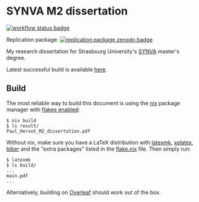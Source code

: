 # SYNVA M2 dissertation

[![workflow status badge](https://github.com/Dettorer/synva-dissertation/actions/workflows/build-and-release.yml/badge.svg)](https://github.com/Dettorer/synva-dissertation/releases/latest/download/Paul_Hervot_M2_dissertation.pdf)

Replication package: [![replication package zenodo badge](https://zenodo.org/badge/DOI/10.5281/zenodo.7023495.svg)](https://doi.org/10.5281/zenodo.7023495)

My research dissertation for Strasbourg University's
[SYNVA](https://sfc.unistra.fr/formations/formation_-_ingenierie-de-formation_-_master-2-ingenierie-des-systemes-numeriques-virtuels-pour-lapprentissage-synva_-_2393/)
master's degree.

Latest successful build is available
[here](https://github.com/Dettorer/synva-dissertation/releases/latest/download/Paul_Hervot_M2_dissertation.pdf).

## Build

The most reliable way to build this document is using the
[nix](https://nixos.org/download.html) package manager with
[flakes enabled](https://nixos.wiki/wiki/Flakes):

```shell-session
$ nix build
$ ls result/
Paul_Hervot_M2_dissertation.pdf
```

Without nix, make sure you have a LaTeX distribution with
[latexmk](https://ctan.org/pkg/latexmk),
[xelatex](http://xetex.sourceforge.net/),
[biber](http://biblatex-biber.sourceforge.net/) and the "extra packages" listed
in the [flake.nix](flake.nix) file. Then simply run:

```shell-session
$ latexmk
$ ls build/
...
main.pdf
...
```

Alternatively, building on [Overleaf](https://overleaf.com/) should work out of
the box.
